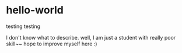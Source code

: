 # hello-world

testing testing

I don't know what to describe. 
well, I am just a student with really poor skill~~
hope to improve myself here :)
